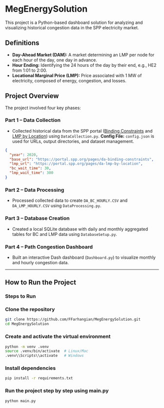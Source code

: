 # MegEnergySolution

This project is a Python-based dashboard solution for analyzing and visualizing historical congestion data in the SPP electricity market.

## Definitions
- **Day-Ahead Market (DAM):** A market determining an LMP per node for each hour of the day, one day in advance.
- **Hour Ending:** Identifying the 24 hours of the day by their end, e.g., HE2 from 1:01 to 2:00.
- **Locational Marginal Price (LMP):** Price associated with 1 MW of electricity, composed of energy, congestion, and losses.

## Project Overview
The project involved four key phases:

### **Part 1 – Data Collection**
- Collected historical data from the SPP portal ([Binding Constraints](https://portal.spp.org/pages/da-binding-constraints) and [LMP by Location](https://portal.spp.org/pages/da-lmp-by-location)) using `DataCollection.py`. **Config File:** `config.json` is used for URLs, output directories, and dataset management.

```json
{
  "year": 2020,
  "base_url": "https://portal.spp.org/pages/da-binding-constraints",
  "lmp_url": "https://portal.spp.org/pages/da-lmp-by-location",
  "bc_wait_time": 30,
  "lmp_wait_time": 300
}
```

### **Part 2 – Data Processing**
- Processed collected data to create `DA_BC_HOURLY.CSV` and `DA_LMP_HOURLY.CSV` using `DataProcessing.py`.

### **Part 3 – Database Creation**
- Created a local SQLite database with daily and monthly aggregated tables for BC and LMP data using `DatabaseSetup.py`.
  
### **Part 4 – Path Congestion Dashboard**
- Built an interactive Dash dashboard (`Dashboard.py`) to visualize monthly and hourly congestion data.

---

## How to Run the Project

### **Steps to Run**

### Clone the repository
```bash
git clone https://github.com/FFarhangian/MegEnergySolution.git
cd MegEnergySolution
```

### Create and activate the virtual environment

```bash
python -m venv .venv
source .venv/bin/activate  # Linux/Mac
.venv\\Scripts\\activate   # Windows
```

### Install dependencies

```bash
pip install -r requirements.txt
```

### Run the project step by step using main.py

```bash
python main.py
```

